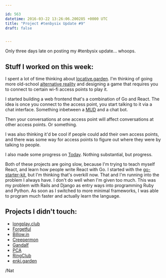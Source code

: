 ```yaml
---

id: 563
datetime: 2016-03-22 13:26:06.200285 +0000 UTC
title: "Project #tenbysix Update #9"
draft: false


---
```


Only three days late on posting my #tenbysix update... whoops.

## Stuff I worked on this week:

I spent a lot of time thinking about [locative.garden](https://github.com/icco/locative.garden). I'm thinking of going more old-school [alternative reality](https://en.wikipedia.org/wiki/Alternate_reality_game) and designing a game that requires you to connect to certain wi-fi access points to play it.

I started building a web frontend that's a combination of Go and React. The idea is once you connect to the access point, you start talking to it via a chat interface. Something inbetween a [MUD](https://en.wikipedia.org/wiki/MUD) and a chat bot.

Then your conversations at one access point will affect conversations at other access points. Or something.

I was also thinking it'd be cool if people could add their own access points, and there was some way for access points to figure out where they were by talking to people.

I also made some progress on [Today](https://github.com/icco/today). Nothing substantial, but progress.

Both of these projects are going slow, because I'm trying to teach myself React, and learn how people write React with Go. I started with the [go-starter-kit](https://github.com/olebedev/go-starter-kit), but I'm thinking that's overkill now. That and I'm running into the problem I always have. I don't do well when I'm given too much. This was my problem with Rails and Django as entry ways into programming Ruby and Python. As soon as I switched to more minimal frameworks, I was able to program much faster and actually learn the language.

## Projects I didn't touch:

 - [longplay.club](https://github.com/icco/longplay.club)
 - [Forgetful](https://github.com/icco/forgetful)
 - [Billow.in](https://github.com/icco/billowin)
 - [Creepermon](https://github.com/icco/creepermon)
 - [Gandalf](https://github.com/icco/gandalf)
 - [PCA](https://github.com/icco/pca)
 - [RingClub](https://github.com/icco/ringclub)
 - [enki.garden](https://github.com/icco/enki.garden)

/Nat

